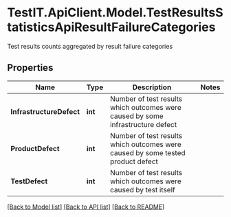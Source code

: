 # TestIT.ApiClient.Model.TestResultsStatisticsApiResultFailureCategories
Test results counts aggregated by result failure categories

## Properties

Name | Type | Description | Notes
------------ | ------------- | ------------- | -------------
**InfrastructureDefect** | **int** | Number of test results which outcomes were caused by some infrastructure defect | 
**ProductDefect** | **int** | Number of test results which outcomes were caused by some tested product defect | 
**TestDefect** | **int** | Number of test results which outcomes were caused by test itself | 

[[Back to Model list]](../README.md#documentation-for-models) [[Back to API list]](../README.md#documentation-for-api-endpoints) [[Back to README]](../README.md)

